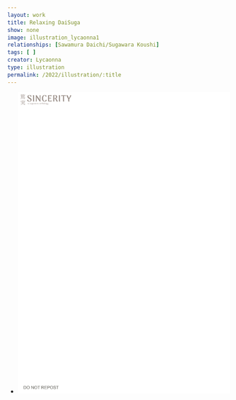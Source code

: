 ```yaml
---
layout: work
title: Relaxing DaiSuga 
show: none
image: illustration_lycaonna1
relationships: [Sawamura Daichi/Sugawara Koushi]
tags: [ ]
creator: Lycaonna
type: illustration
permalink: /2022/illustration/:title
---
```

<div class="fullscreen-image-slider">
  <div class="slides" role="region" aria-label="FullScreen Pictures" data-slide>
    <ul class="slide-container">
      <li data-slide=1 class="is-active slide">
        <img class="visual" id="illustration_lycaonna1" src="/assets/images/watermark.png" alt="page1">
      </li>
    </ul>
  </div>
</div>